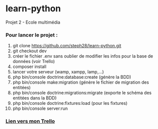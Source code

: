 # learn-python
Projet 2 - Ecole multimédia

### Pour lancer le projet :
1. git clone https://github.com/steph28/learn-python.git
2. git checkout dev
3. créer le fichier .env sans oublier de modifier les infos pour la base de données (voir Trello)
4. composer install
5. lancer votre serveur (wamp, xampp, lamp,...)
6. php bin/console doctrine:database:create (génère la BDD)
7. php bin/console make:migration (génère le fichier de migration des entitées)
8. php bin/console doctrine:migrations:migrate (exporte le schéma des entitées dans la BDD)
9. php bin/console doctrine:fixtures:load (pour les fixtures)
10. php bin/console server:run

### [Lien vers mon Trello](https://trello.com/b/L7O7Nl4Z/learn-python:target="_blank")
